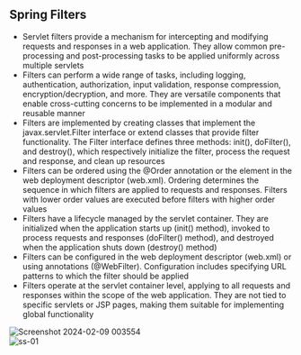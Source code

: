 ## Spring Filters

- Servlet filters provide a mechanism for intercepting and modifying requests and responses in a web application. They allow common pre-processing and post-processing tasks to be applied uniformly across multiple servlets
- Filters can perform a wide range of tasks, including logging, authentication, authorization, input validation, response compression, encryption/decryption, and more. They are versatile components that enable cross-cutting concerns to be implemented in a modular and reusable manner
- Filters are implemented by creating classes that implement the javax.servlet.Filter interface or extend classes that provide filter functionality. The Filter interface defines three methods: init(), doFilter(), and destroy(), which respectively initialize the filter, process the request and response, and clean up resources
- Filters can be ordered using the @Order annotation or the <filter-mapping> element in the web deployment descriptor (web.xml). Ordering determines the sequence in which filters are applied to requests and responses. Filters with lower order values are executed before filters with higher order values
- Filters have a lifecycle managed by the servlet container. They are initialized when the application starts up (init() method), invoked to process requests and responses (doFilter() method), and destroyed when the application shuts down (destroy() method)
- Filters can be configured in the web deployment descriptor (web.xml) or using annotations (@WebFilter). Configuration includes specifying URL patterns to which the filter should be applied
- Filters operate at the servlet container level, applying to all requests and responses within the scope of the web application. They are not tied to specific servlets or JSP pages, making them suitable for implementing global functionality  

![Screenshot 2024-02-09 003554](https://github.com/Ansu-s/test-projects/assets/130679461/33ce0987-fa88-4ac6-b8e9-8f99cc251fd8)  
![ss-01](https://github.com/Ansu-s/test-projects/assets/130679461/3a1dea8a-ecda-4f25-9a90-560ae6474bc6)

